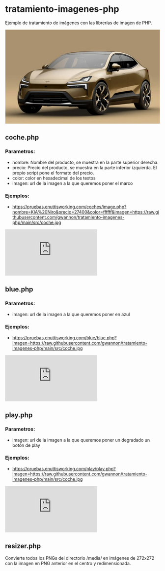 # tratamiento-imagenes-php
Ejemplo de tratamiento de imágenes con las librerías de imagen de PHP.

![Imagen original](https://raw.githubusercontent.com/gwannon/tratamiento-imagenes-php/main/src/coche.jpg)

## coche.php

### Parametros:
* nombre: Nombre del producto, se muestra en la parte superior derecha.
* precio: Precio del producto, se muestra en la parte inferior izquierda. El propio script pone el formato del precio.
* color: color en hexadecimal de los textos
* imagen: url de la imagen a la que queremos poner el marco 

### Ejemplos:
* https://pruebas.enuttisworking.com/coches/image.php?nombre=KIA%20Niro&precio=27400&color=ffffff&imagen=https://raw.githubusercontent.com/gwannon/tratamiento-imagenes-php/main/src/coche.jpg

![Coche con marco](https://pruebas.enuttisworking.com/coches/image.php?nombre=KIA%20Niro&precio=27400&color=ffffff&imagen=https://raw.githubusercontent.com/gwannon/tratamiento-imagenes-php/main/src/coche.jpg)

## blue.php

### Parametros:
* imagen: url de la imagen a la que queremos poner en azul

### Ejemplos:
* https://pruebas.enuttisworking.com/blue/blue.php?imagen=https://raw.githubusercontent.com/gwannon/tratamiento-imagenes-php/main/src/coche.jpg

![Coche Azul](https://pruebas.enuttisworking.com/blue/blue.php?imagen=https://raw.githubusercontent.com/gwannon/tratamiento-imagenes-php/main/src/coche.jpg)

## play.php

### Parametros:
* imagen: url de la imagen a la que queremos poner un degradado un botón de play 

### Ejemplos:
* https://pruebas.enuttisworking.com/play/play.php?imagen=https://raw.githubusercontent.com/gwannon/tratamiento-imagenes-php/main/src/coche.jpg

![Coche con Play](https://pruebas.enuttisworking.com/play/play.php?imagen=https://raw.githubusercontent.com/gwannon/tratamiento-imagenes-php/main/src/coche.jpg)


## resizer.php
Convierte todos los PNGs del directorio /media/ en imágenes de 272x272 con la imagen en PNG anterior en el centro y redimensionada.
